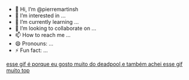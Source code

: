 - 👋 Hi, I’m @pierremartinsh
- 👀 I’m interested in ...
- 🌱 I’m currently learning ...
- 💞️ I’m looking to collaborate on ...
- 📫 How to reach me ...
- 😄 Pronouns: ...
- ⚡ Fun fact: ...

<!---
pierremartinsh/pierremartinsh is a ✨ special ✨ repository because its `README.md` (this file) appears on your GitHub profile.
You can click the Preview link to take a look at your changes.
--->
[esse gif é porque eu gosto muito do deadpool,e também achei esse gif muito top](https://media.tenor.com/Z0_XOgJk9X8AAAAM/love-deadpool.gif)
